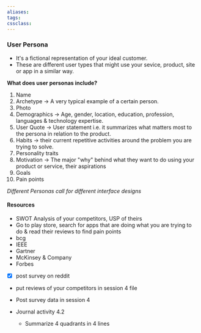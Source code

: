 ```yaml
---
aliases:
tags:
cssclass: 
---
```


### User Persona
- It's a fictional representation of your ideal customer.
- These are different user types that might use your sevice, product, site or app in a similar way.

**What does user personas include?**
1. Name
2. Archetype → A very typical example of a certain person.
3. Photo
4. Demographics → Age, gender, location, education, profession, languages & technology expertise.
5. User Quote → User statement i.e. it summarizes what matters most to the persona in relation to the product.
6. Habits → their current repetitive activities around the problem you are trying to solve.
7. Personality traits
8. Motivation → The major "why" behind what they want to do using your product or service, their aspirations
9. Goals
10. Pain points

*Different Personas call for different interface designs*


#### Resources
- SWOT Analysis of your competitors, USP of theirs
- Go to play store, search for apps that are doing what you are trying to do & read their reviews to find pain points
- bcg
- IEEE
- Gartner
- McKinsey & Company
- Forbes
- [x] post survey on reddit
- put reviews of your competitors in session 4 file
- Post survey data in session 4


- Journal activity 4.2 
	- Summarize 4 quadrants in 4 lines


